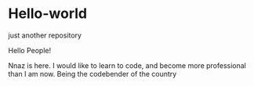 # Hello-world
just another repository


Hello People!


Nnaz is here. I would like to learn to code, and become more professional than I am now.
Being the codebender of the country
